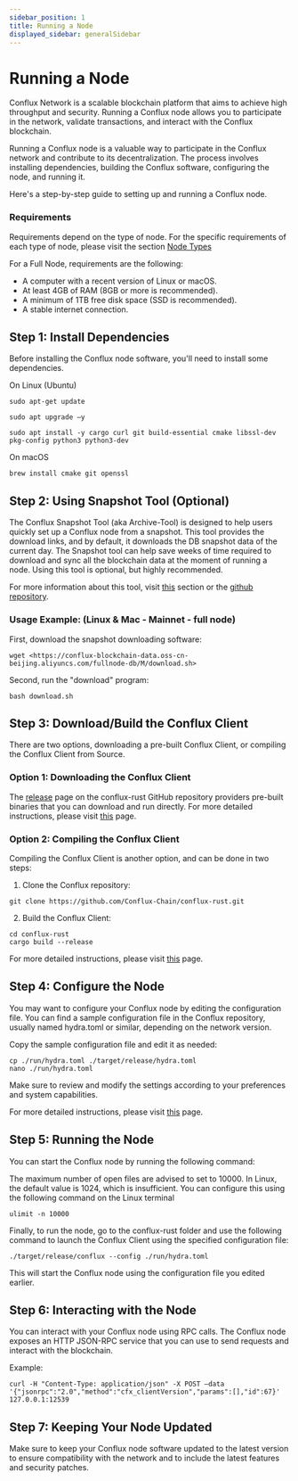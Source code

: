 ```yaml
---
sidebar_position: 1
title: Running a Node
displayed_sidebar: generalSidebar
---
```


# Running a Node

Conflux Network is a scalable blockchain platform that aims to achieve high throughput and security. Running a Conflux node allows you to participate in the network, validate transactions, and interact with the Conflux blockchain.  

Running a Conflux node is a valuable way to participate in the Conflux network and contribute to its decentralization. The process involves installing dependencies, building the Conflux software, configuring the node, and running it.  

Here's a step-by-step guide to setting up and running a Conflux node. 

### Requirements 

Requirements depend on the type of node. For the specific requirements of each type of node, please visit the section [Node Types](./node-types)

For a Full Node, requirements are the following:

* A computer with a recent version of Linux or macOS. 
* At least 4GB of RAM (8GB or more is recommended). 
* A minimum of 1TB free disk space (SSD is recommended). 
* A stable internet connection. 

## Step 1: Install Dependencies 

Before installing the Conflux node software, you'll need to install some dependencies. 

On Linux (Ubuntu) 
```
sudo apt-get update 

sudo apt upgrade –y 

sudo apt install -y cargo curl git build-essential cmake libssl-dev pkg-config python3 python3-dev 
```
 

On macOS 

 
```
brew install cmake git openssl 
```

## Step 2: Using Snapshot Tool (Optional) 

The Conflux Snapshot Tool (aka Archive-Tool) is designed to help users quickly set up a Conflux node from a snapshot. This tool provides the download links, and by default, it downloads the DB snapshot data of the current day. The Snapshot tool can help save weeks of time required to download and sync all the blockchain data at the moment of running a node. Using this tool is optional, but highly recommended.

For more information about this tool, visit [this](./snapshot-tool) section or the [github repository](https://github.com/conflux-fans/archive-tool). 
 

### Usage Example: (Linux & Mac - Mainnet - full node)

First, download the snapshot downloading software:
```
wget <https://conflux-blockchain-data.oss-cn-beijing.aliyuncs.com/fullnode-db/M/download.sh> 
```
Second, run the "download" program:

```
bash download.sh 
```

## Step 3: Download/Build the Conflux Client

There are two options, downloading a pre-built Conflux Client, or compiling the Conflux Client from Source.

### Option 1: Downloading the Conflux Client

The [release](https://github.com/Conflux-Chain/conflux-rust/releases) page on the conflux-rust GitHub repository providers pre-built binaries that you can download and run directly. For more detailed instructions, please visit [this](./downloading-conflux-client.md) page.

### Option 2: Compiling the Conflux Client
Compiling the Conflux Client is another option, and can be done in two steps:

1. Clone the Conflux repository: 

```
git clone https://github.com/Conflux-Chain/conflux-rust.git 
```
2. Build the Conflux Client:

``` 
cd conflux-rust 
cargo build --release 
``` 
For more detailed instructions, please visit [this](./compiling-conflux-client.md) page.

## Step 4: Configure the Node 

You may want to configure your Conflux node by editing the configuration file. You can find a sample configuration file in the Conflux repository, usually named hydra.toml or similar, depending on the network version. 

Copy the sample configuration file and edit it as needed: 
```
cp ./run/hydra.toml ./target/release/hydra.toml 
nano ./run/hydra.toml 
``` 

Make sure to review and modify the settings according to your preferences and system capabilities. 

For more detailed instructions, please visit [this](./node-configuration.md) page.

## Step 5: Running the Node 

You can start the Conflux node by running the following command: 

The maximum number of open files are advised to set to 10000. In Linux, the default value is 1024, which is insufficient. You can configure this using the following command on the Linux terminal

```
ulimit -n 10000 
```

Finally, to run the node, go to the conflux-rust folder and use the following command to launch the Conflux Client using the specified configuration file:

```
./target/release/conflux --config ./run/hydra.toml 
```  

This will start the Conflux node using the configuration file you edited earlier. 

## Step 6: Interacting with the Node 

You can interact with your Conflux node using RPC calls. The Conflux node exposes an HTTP JSON-RPC service that you can use to send requests and interact with the blockchain. 

 

Example: 
```
curl -H "Content-Type: application/json" -X POST –data '{"jsonrpc":"2.0","method":"cfx_clientVersion","params":[],"id":67}' 127.0.0.1:12539 
```
 

## Step 7: Keeping Your Node Updated 

Make sure to keep your Conflux node software updated to the latest version to ensure compatibility with the network and to include the latest features and security patches. 
